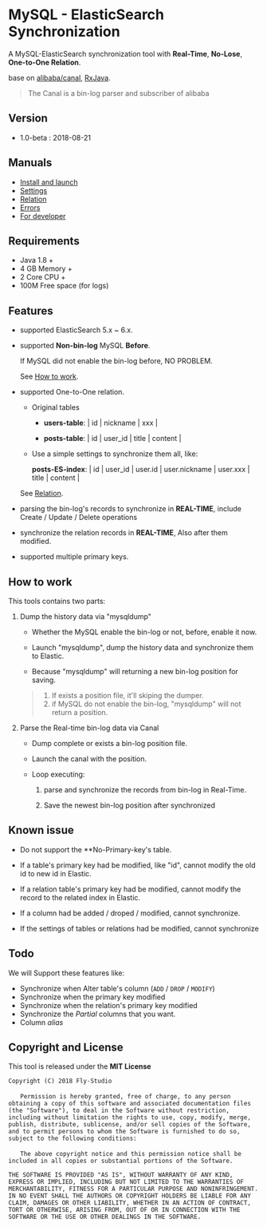 # MySQL - ElasticSearch Synchronization

A MySQL-ElasticSearch synchronization tool with **Real-Time**, **No-Lose**, **One-to-One Relation**.

base on [alibaba/canal](https://github.com/alibaba/canal), [RxJava](https://github.com/ReactiveX/RxJava).

> The Canal is a bin-log parser and subscriber of alibaba

## Version

- 1.0-beta : 2018-08-21


## Manuals

- [Install and launch](docs/install.md)
- [Settings](docs/settings.md)
- [Relation](docs/relation.md)
- [Errors](docs/error.md)
- [For developer](docs/developer.md)

## Requirements

- Java 1.8 +
- 4 GB Memory +
- 2 Core CPU +
- 100M Free space (for logs)

## Features

- supported ElasticSearch 5.x ~ 6.x.

- supported **Non-bin-log** MySQL **Before**.

    If MySQL did not enable the bin-log before, NO PROBLEM.

    See [How to work](#how-to-work).

- supported One-to-One relation.

    - Original tables

        - **users-table**:  | id | nickname | xxx |

        - **posts-table**:  | id | user_id | title | content |

    - Use a simple settings to synchronize them all, like:

        **posts-ES-index**:  | id | user_id | user.id | user.nickname | user.xxx | title | content |

    See [Relation](docs/relation.md).

- parsing the bin-log's records to synchronize in **REAL-TIME**, include Create / Update / Delete operations

- synchronize the relation records in **REAL-TIME**, Also after them modified.

- supported multiple primary keys.

## How to work

This tools contains two parts:

1. Dump the history data via "mysqldump"

    - Whether the MySQL enable the bin-log or not, before, enable it now.

    - Launch "mysqldump", dump the history data and synchronize them to Elastic.

    - Because "mysqldump" will returning a new bin-log position for saving.

    > 1. If exists a position file, it'll skiping the dumper.
    > 2. if MySQL do not enable the bin-log, "mysqldump" will not return a position.

2. Parse the Real-time bin-log data via Canal

    - Dump complete or exists a bin-log position file.

    - Launch the canal with the position.

    - Loop executing:

        1. parse and synchronize the records from bin-log in Real-Time.

        2. Save the newest bin-log position after synchronized

## Known issue

- Do not support the **No-Primary-key's table.

- If a table's primary key had be modified, like "id", cannot modify the old id to new id in Elastic.

- If a relation table's primary key had be modified, cannot modify the record to the related index in Elastic.

- If a column had be added / droped / modified, cannot synchronize.

- If the settings of tables or relations had be modified, cannot synchronize

## Todo

We will Support these features like:

- Synchronize when Alter table's column (`ADD` / `DROP` / `MODIFY`)
- Synchronize when the primary key modified
- Synchronize when the relation's primary key modified
- Synchronize the *Partial* columns that you want.
- Column *alias*

## Copyright and License

This tool is released under the **MIT License**

```text
Copyright (C) 2018 Fly-Studio

　　Permission is hereby granted, free of charge, to any person obtaining a copy of this software and associated documentation files (the "Software"), to deal in the Software without restriction, including without limitation the rights to use, copy, modify, merge, publish, distribute, sublicense, and/or sell copies of the Software, and to permit persons to whom the Software is furnished to do so, subject to the following conditions:

　　The above copyright notice and this permission notice shall be included in all copies or substantial portions of the Software.

THE SOFTWARE IS PROVIDED "AS IS", WITHOUT WARRANTY OF ANY KIND, EXPRESS OR IMPLIED, INCLUDING BUT NOT LIMITED TO THE WARRANTIES OF MERCHANTABILITY, FITNESS FOR A PARTICULAR PURPOSE AND NONINFRINGEMENT. IN NO EVENT SHALL THE AUTHORS OR COPYRIGHT HOLDERS BE LIABLE FOR ANY CLAIM, DAMAGES OR OTHER LIABILITY, WHETHER IN AN ACTION OF CONTRACT, TORT OR OTHERWISE, ARISING FROM, OUT OF OR IN CONNECTION WITH THE SOFTWARE OR THE USE OR OTHER DEALINGS IN THE SOFTWARE.
```